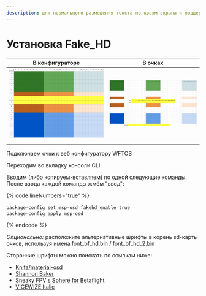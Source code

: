 ```yaml
---
description: для нормального размещения текста по краям экрана и поддержки шрифтов
---
```


# Установка Fake\_HD

|            В конфигураторе           |                                   В очках                                   |
| :----------------------------------: | :-------------------------------------------------------------------------: |
| ![](../../.gitbook/assets/image.png) | <img src="../../.gitbook/assets/image (2).png" alt="" data-size="original"> |
|                                      |                                                                             |
|                                      |                                                                             |

Подключаем очки к веб конфигуратору WFTOS

Переходим во вкладку консоли CLI

Вводим (либо копируем-вставляем) по одной следующие команды. После ввода каждой команды жмём "ввод":

{% code lineNumbers="true" %}
```
package-config set msp-osd fakehd_enable true
package-config apply msp-osd
```
{% endcode %}

_Опционально:_ расположите альтернативные шрифты в корень sd-карты очков, используя имена font\_bf\_hd.bin / font\_bf\_hd\_2.bin

Сторонние шрифты можно поискать по ссылкам ниже:&#x20;

* [Knifa/material-osd](https://github.com/Knifa/material-osd/releases)&#x20;
* [Shannon Baker](https://drive.google.com/drive/folders/1buxrXqhU46AxE3fwaFDsMb97IiGLVa95)
* [Sneaky FPV's Sphere for Betaflight](https://drive.google.com/file/d/1f7CBK9DV-8EYc\_Xt7IezKdUaECgADdUw/view)
* [VICEWIZE Italic](https://github.com/vicewize/vicewizeosdfontset)
